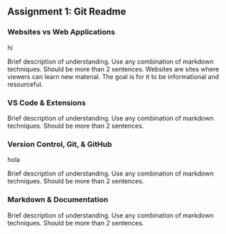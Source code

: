 ## Assignment 1: Git Readme

### Websites vs Web Applications

hi

Brief description of understanding. Use any combination of markdown techniques. Should be more than 2 sentences. 
Websites are sites where viewers can learn new material. The goal is for it to be informational and resourceful.

### VS Code & Extensions

Brief description of understanding. Use any combination of markdown techniques. Should be more than 2 sentences.

### Version Control, Git, & GitHub

hola

Brief description of understanding. Use any combination of markdown techniques. Should be more than 2 sentences.

### Markdown & Documentation

Brief description of understanding. Use any combination of markdown techniques. Should be more than 2 sentences.